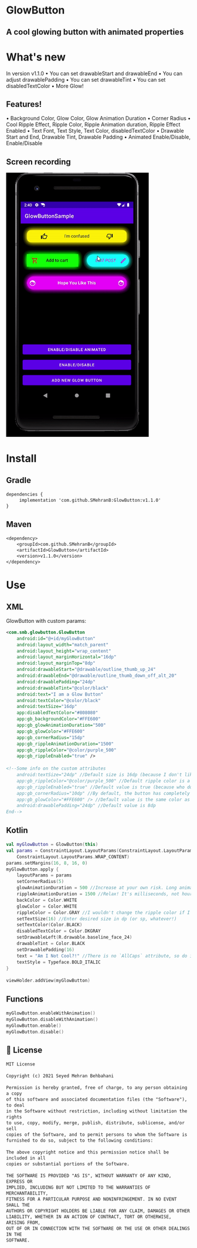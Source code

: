 # GlowButton

## A cool glowing button with animated properties 
 
# What's new
 In version v1.1.0
 •  You can set drawableStart and drawableEnd
 •  You can adjust drawablePadding
 •  You can set drawableTint
 •  You can set disabledTextColor
 •  More Glow!
 
## Features!

 •	 Background Color, Glow Color, Glow Animation Duration
 •	 Corner Radius
 •	 Cool Ripple Effect, Ripple Color, Ripple Animation duration, Ripple Effect Enabled
 •	 Text Font, Text Style, Text Color, disabledTextColor
 •   Drawable Start and End, Drawable Tint, Drawable Padding
 •	 Animated Enable/Disable, Enable/Disable

## Screen recording
 
 <img src="./screen_recording.gif" height="720">
 
# Install
 
## Gradle
```
dependencies {
	 implementation 'com.github.SMehranB:GlowButton:v1.1.0'
}
```
## Maven
```
<dependency>
	<groupId>com.github.SMehranB</groupId>
	<artifactId>GlowButton</artifactId>
	<version>v1.1.0</version>
</dependency>
 ```
# Use
 
## XML

GlowButton with custom params:
```xml
<com.smb.glowbutton.GlowButton
    android:id="@+id/myGlowButton"
    android:layout_width="match_parent"
    android:layout_height="wrap_content"
    android:layout_marginHorizontal="16dp"
    android:layout_marginTop="8dp"
    android:drawableStart="@drawable/outline_thumb_up_24"
    android:drawableEnd="@drawable/outline_thumb_down_off_alt_20"
    android:drawablePadding="24dp"
    android:drawableTint="@color/black"
    android:text="I am a Glow Button"
    android:textColor="@color/black"
    android:textSize="16dp"
    app:disabledTextColor="#808080"
    app:gb_backgroundColor="#FFE600"
    app:gb_glowAnimationDuration="500"
    app:gb_glowColor="#FFE600"
    app:gb_cornerRadius="15dp"
    app:gb_rippleAnimationDuration="1500"
    app:gb_rippleColor="@color/purple_500"
    app:gb_rippleEnabled="true" />

<!--Some info on the custom attributes
    android:textSize="24dp" //Default size is 16dp (because I don't like sp. Don't judge me!)
    app:gb_rippleColor="@color/purple_500" //Default ripple color is a darker shade of the background color
    app:gb_rippleEnabled="true" //Default value is true (because who doesn't like ripples?!)
    app:gb_cornerRadius="10dp" //By default, the button has completely round corners 
    app:gb_glowColor="#FFE600" /> //Default value is the same color as the background (because...logic!)
    android:drawablePadding="24dp" //Default value is 8dp
End-->
 ```

## Kotlin
```kotlin
val myGlowButton = GlowButton(this)
val params = ConstraintLayout.LayoutParams(ConstraintLayout.LayoutParams.MATCH_PARENT,
    ConstraintLayout.LayoutParams.WRAP_CONTENT)
params.setMargins(16, 8, 16, 0)
myGlowButton.apply {
    layoutParams = params
    setCornerRadius(5)
    glowAnimationDuration = 500 //Increase at your own risk. Long animations are annoying. but whatever...I can't tell you what to do...
    rippleAnimationDuration = 1500 //Relax! It's milliseconds, not hours!
    backColor = Color.WHITE
    glowColor = Color.WHITE
    rippleColor = Color.GRAY //I wouldn't change the ripple color if I were you. But go crazy if you have to.
    setTextSize(16) //Enter desired size in dp (or sp, whatever!)
    setTextColor(Color.BLACK)
    disabledTextColor = Color.DKGRAY
    setDrawableLeft(R.drawable.baseline_face_24)
    drawableTint = Color.BLACK
    setDrawablePadding(16)
    text = "Am I Not Cool?!" //There is no `AllCaps` attribute, so do it yourself. Don't be lazy!
    textStyle = Typeface.BOLD_ITALIC
}

viewHolder.addView(myGlowButton)
```

## Functions
```kotlin
myGlowButton.enableWithAnimation()
myGlowButton.disableWithAnimation()
myGlowButton.enable()
myGlowButton.disable()
```

## 📄 License
```text
MIT License

Copyright (c) 2021 Seyed Mehran Behbahani

Permission is hereby granted, free of charge, to any person obtaining a copy
of this software and associated documentation files (the "Software"), to deal
in the Software without restriction, including without limitation the rights
to use, copy, modify, merge, publish, distribute, sublicense, and/or sell
copies of the Software, and to permit persons to whom the Software is
furnished to do so, subject to the following conditions:

The above copyright notice and this permission notice shall be included in all
copies or substantial portions of the Software.

THE SOFTWARE IS PROVIDED "AS IS", WITHOUT WARRANTY OF ANY KIND, EXPRESS OR
IMPLIED, INCLUDING BUT NOT LIMITED TO THE WARRANTIES OF MERCHANTABILITY,
FITNESS FOR A PARTICULAR PURPOSE AND NONINFRINGEMENT. IN NO EVENT SHALL THE
AUTHORS OR COPYRIGHT HOLDERS BE LIABLE FOR ANY CLAIM, DAMAGES OR OTHER
LIABILITY, WHETHER IN AN ACTION OF CONTRACT, TORT OR OTHERWISE, ARISING FROM,
OUT OF OR IN CONNECTION WITH THE SOFTWARE OR THE USE OR OTHER DEALINGS IN THE
SOFTWARE.
```